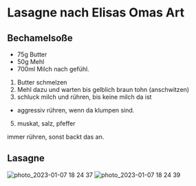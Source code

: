 # Lasagne nach Elisas Omas Art

## Bechamelsoße

* 75g Butter
* 50g Mehl
* 700ml Milch nach gefühl.

1. Butter schmelzen
2. Mehl dazu und warten bis gelblich braun tohn (anschwitzen)
3. schluck milch und rühren, bis keine milch da ist
  * aggressiv rühren, wenn da klumpen sind.
5. muskat, salz, pfeffer

immer rühren, sonst backt das an.

## Lasagne
![photo_2023-01-07 18 24 37](https://user-images.githubusercontent.com/15056397/211162943-211e284c-25cf-4232-b722-d4a446012124.jpeg)
![photo_2023-01-07 18 24 39](https://user-images.githubusercontent.com/15056397/211162940-4b9d62e5-8382-441f-a8fd-57b56dfe11a5.jpeg)
